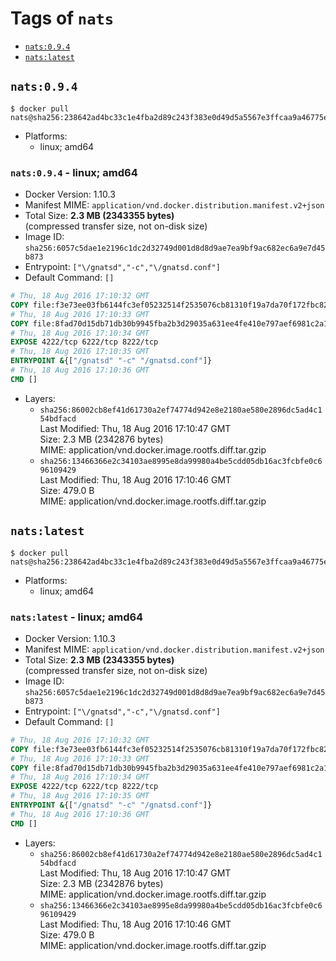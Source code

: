<!-- THIS FILE IS GENERATED VIA './update-remote.sh' -->

# Tags of `nats`

-	[`nats:0.9.4`](#nats094)
-	[`nats:latest`](#natslatest)

## `nats:0.9.4`

```console
$ docker pull nats@sha256:238642ad4bc33c1e4fba2d89c243f383e0d49d5a5567e3ffcaa9a46775ecca7f
```

-	Platforms:
	-	linux; amd64

### `nats:0.9.4` - linux; amd64

-	Docker Version: 1.10.3
-	Manifest MIME: `application/vnd.docker.distribution.manifest.v2+json`
-	Total Size: **2.3 MB (2343355 bytes)**  
	(compressed transfer size, not on-disk size)
-	Image ID: `sha256:6057c5dae1e2196c1dc2d32749d001d8d8d9ae7ea9bf9ac682ec6a9e7d45b873`
-	Entrypoint: `["\/gnatsd","-c","\/gnatsd.conf"]`
-	Default Command: `[]`

```dockerfile
# Thu, 18 Aug 2016 17:10:32 GMT
COPY file:f3e73ee03fb6144fc3ef05232514f2535076cb81310f19a7da70f172fbc82ea5 in /gnatsd
# Thu, 18 Aug 2016 17:10:33 GMT
COPY file:8fad70d15db71db30b9945fba2b3d29035a631ee4fe410e797aef6981c2a1879 in /gnatsd.conf
# Thu, 18 Aug 2016 17:10:34 GMT
EXPOSE 4222/tcp 6222/tcp 8222/tcp
# Thu, 18 Aug 2016 17:10:35 GMT
ENTRYPOINT &{["/gnatsd" "-c" "/gnatsd.conf"]}
# Thu, 18 Aug 2016 17:10:36 GMT
CMD []
```

-	Layers:
	-	`sha256:86002cb8ef41d61730a2ef74774d942e8e2180ae580e2896dc5ad4c154bdfacd`  
		Last Modified: Thu, 18 Aug 2016 17:10:47 GMT  
		Size: 2.3 MB (2342876 bytes)  
		MIME: application/vnd.docker.image.rootfs.diff.tar.gzip
	-	`sha256:13466366e2c34103ae8995e8da99980a4be5cdd05db16ac3fcbfe0c696109429`  
		Last Modified: Thu, 18 Aug 2016 17:10:46 GMT  
		Size: 479.0 B  
		MIME: application/vnd.docker.image.rootfs.diff.tar.gzip

## `nats:latest`

```console
$ docker pull nats@sha256:238642ad4bc33c1e4fba2d89c243f383e0d49d5a5567e3ffcaa9a46775ecca7f
```

-	Platforms:
	-	linux; amd64

### `nats:latest` - linux; amd64

-	Docker Version: 1.10.3
-	Manifest MIME: `application/vnd.docker.distribution.manifest.v2+json`
-	Total Size: **2.3 MB (2343355 bytes)**  
	(compressed transfer size, not on-disk size)
-	Image ID: `sha256:6057c5dae1e2196c1dc2d32749d001d8d8d9ae7ea9bf9ac682ec6a9e7d45b873`
-	Entrypoint: `["\/gnatsd","-c","\/gnatsd.conf"]`
-	Default Command: `[]`

```dockerfile
# Thu, 18 Aug 2016 17:10:32 GMT
COPY file:f3e73ee03fb6144fc3ef05232514f2535076cb81310f19a7da70f172fbc82ea5 in /gnatsd
# Thu, 18 Aug 2016 17:10:33 GMT
COPY file:8fad70d15db71db30b9945fba2b3d29035a631ee4fe410e797aef6981c2a1879 in /gnatsd.conf
# Thu, 18 Aug 2016 17:10:34 GMT
EXPOSE 4222/tcp 6222/tcp 8222/tcp
# Thu, 18 Aug 2016 17:10:35 GMT
ENTRYPOINT &{["/gnatsd" "-c" "/gnatsd.conf"]}
# Thu, 18 Aug 2016 17:10:36 GMT
CMD []
```

-	Layers:
	-	`sha256:86002cb8ef41d61730a2ef74774d942e8e2180ae580e2896dc5ad4c154bdfacd`  
		Last Modified: Thu, 18 Aug 2016 17:10:47 GMT  
		Size: 2.3 MB (2342876 bytes)  
		MIME: application/vnd.docker.image.rootfs.diff.tar.gzip
	-	`sha256:13466366e2c34103ae8995e8da99980a4be5cdd05db16ac3fcbfe0c696109429`  
		Last Modified: Thu, 18 Aug 2016 17:10:46 GMT  
		Size: 479.0 B  
		MIME: application/vnd.docker.image.rootfs.diff.tar.gzip
